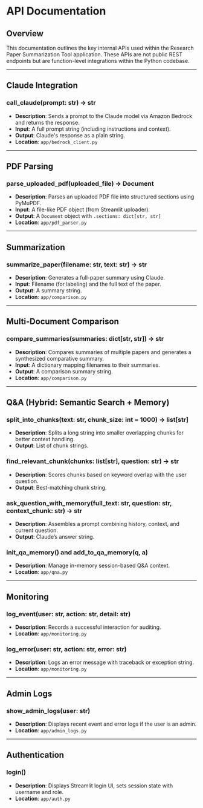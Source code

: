 # API Documentation

## Overview

This documentation outlines the key internal APIs used within the Research Paper Summarization Tool application. These APIs are not public REST endpoints but are function-level integrations within the Python codebase.

---

## Claude Integration

### call_claude(prompt: str) -> str

- **Description**: Sends a prompt to the Claude model via Amazon Bedrock and returns the response.
- **Input**: A full prompt string (including instructions and context).
- **Output**: Claude's response as a plain string.
- **Location**: `app/bedrock_client.py`

---

## PDF Parsing

### parse_uploaded_pdf(uploaded_file) -> Document

- **Description**: Parses an uploaded PDF file into structured sections using PyMuPDF.
- **Input**: A file-like PDF object (from Streamlit uploader).
- **Output**: A `Document` object with `.sections: dict[str, str]`
- **Location**: `app/pdf_parser.py`

---

## Summarization

### summarize_paper(filename: str, text: str) -> str

- **Description**: Generates a full-paper summary using Claude.
- **Input**: Filename (for labeling) and the full text of the paper.
- **Output**: A summary string.
- **Location**: `app/comparison.py`

---

## Multi-Document Comparison

### compare_summaries(summaries: dict[str, str]) -> str

- **Description**: Compares summaries of multiple papers and generates a synthesized comparative summary.
- **Input**: A dictionary mapping filenames to their summaries.
- **Output**: A comparison summary string.
- **Location**: `app/comparison.py`

---

## Q&A (Hybrid: Semantic Search + Memory)

### split_into_chunks(text: str, chunk_size: int = 1000) -> list[str]

- **Description**: Splits a long string into smaller overlapping chunks for better context handling.
- **Output**: List of chunk strings.

### find_relevant_chunk(chunks: list[str], question: str) -> str

- **Description**: Scores chunks based on keyword overlap with the user question.
- **Output**: Best-matching chunk string.

### ask_question_with_memory(full_text: str, question: str, context_chunk: str) -> str

- **Description**: Assembles a prompt combining history, context, and current question.
- **Output**: Claude’s answer string.

### init_qa_memory() and add_to_qa_memory(q, a)

- **Description**: Manage in-memory session-based Q&A context.
- **Location**: `app/qna.py`

---

## Monitoring

### log_event(user: str, action: str, detail: str)

- **Description**: Records a successful interaction for auditing.
- **Location**: `app/monitoring.py`

### log_error(user: str, action: str, error: str)

- **Description**: Logs an error message with traceback or exception string.
- **Location**: `app/monitoring.py`

---

## Admin Logs

### show_admin_logs(user: str)

- **Description**: Displays recent event and error logs if the user is an admin.
- **Location**: `app/admin_logs.py`

---

## Authentication

### login()

- **Description**: Displays Streamlit login UI, sets session state with username and role.
- **Location**: `app/auth.py`